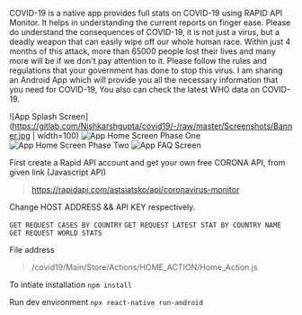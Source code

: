 COVID-19 is a native app provides full stats on COVID-19 using RAPID API Monitor. It helps in understanding the current reports on finger ease. Please do understand the consequences of COVID-19, it is not just a virus, but a deadly weapon that can easily wipe off our whole human race. Within just 4 months of this attack, more than 65000 people lost their lives and many more will be if we don't pay attention to it. Please follow the rules and regulations that your government has done to stop this virus. I am sharing an Android App which will provide you all the necessary information that you need for COVID-19, You also can check the latest WHO data on COVID-19.

![App Splash Screen](https://gitlab.com/Nishkarshgupta/covid19/-/raw/master/Screenshots/Banner.jpg | width=100)
![App Home Screen Phase One](https://gitlab.com/Nishkarshgupta/covid19/-/raw/master/Screenshots/Home_1.jpg)
![App Home Screen Phase Two](https://gitlab.com/Nishkarshgupta/covid19/-/raw/master/Screenshots/Home_2.jpg)
![App FAQ Screen](https://gitlab.com/Nishkarshgupta/covid19/-/raw/master/Screenshots/FAQ.jpg)

First create a Rapid API account and get your own free CORONA API, from given link (Javascript API)

>  https://rapidapi.com/astsiatsko/api/coronavirus-monitor

Change HOST ADDRESS && API KEY respectively.

`GET REQUEST CASES BY COUNTRY`
`GET REQUEST LATEST STAT BY COUNTRY NAME`
`GET REQUEST WORLD STATS`

File address

>  /covid19/Main/Store/Actions/HOME_ACTION/Home_Action.js

To intiate installation `npm install`

Run dev environment `npx react-native run-android`

